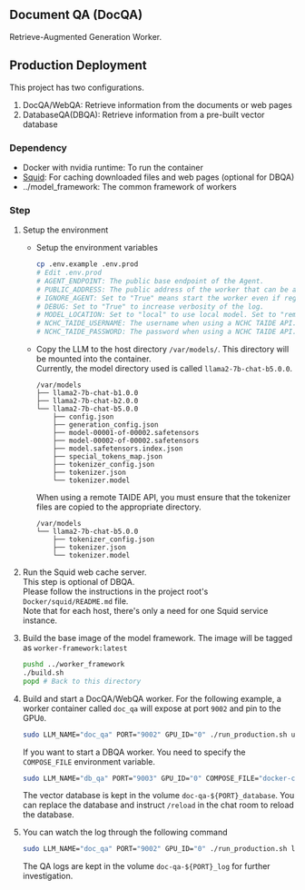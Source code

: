 Document QA (DocQA)
---
Retrieve-Augmented Generation Worker.

## Production Deployment

This project has two configurations.
1. DocQA/WebQA: Retrieve information from the documents or web pages
2. DatabaseQA(DBQA): Retrieve information from a pre-built vector database

### Dependency

- Docker with nvidia runtime: To run the container
- [Squid](http://www.squid-cache.org/): For caching downloaded files and web pages (optional for DBQA)
- ../model_framework: The common framework of workers

### Step

1. Setup the environment
    - Setup the environment variables
        ```bash
        cp .env.example .env.prod
        # Edit .env.prod
        # AGENT_ENDPOINT: The public base endpoint of the Agent.
        # PUBLIC_ADDRESS: The public address of the worker that can be accessed by the Agent.
        # IGNORE_AGENT: Set to "True" means start the worker even if registration failed.
        # DEBUG: Set to "True" to increase verbosity of the log.
        # MODEL_LOCATION: Set to "local" to use local model. Set to "remote-nchc" to use the NCHC TAIDE API.
        # NCHC_TAIDE_USERNAME: The username when using a NCHC TAIDE API.
        # NCHC_TAIDE_PASSWORD: The password when using a NCHC TAIDE API.
        ```
    - Copy the LLM to the host directory `/var/models/`. This directory will be mounted into the container.  
      Currently, the model directory used is called `llama2-7b-chat-b5.0.0`.
        ```
        /var/models
        ├── llama2-7b-chat-b1.0.0
        ├── llama2-7b-chat-b2.0.0
        └── llama2-7b-chat-b5.0.0
            ├── config.json
            ├── generation_config.json
            ├── model-00001-of-00002.safetensors
            ├── model-00002-of-00002.safetensors
            ├── model.safetensors.index.json
            ├── special_tokens_map.json
            ├── tokenizer_config.json
            ├── tokenizer.json
            └── tokenizer.model
        ```
      When using a remote TAIDE API, you must ensure that the tokenizer files are copied to the appropriate directory.
        ```
        /var/models
        └── llama2-7b-chat-b5.0.0
            ├── tokenizer_config.json
            ├── tokenizer.json
            └── tokenizer.model
        ```

2. Run the Squid web cache server.  
   This step is optional of DBQA.  
   Please follow the instructions in the project root's `Docker/squid/README.md` file.  
   Note that for each host, there's only a need for one Squid service instance.

3. Build the base image of the model framework. The image will be tagged as `worker-framework:latest`

    ```bash
    pushd ../worker_framework
    ./build.sh
    popd # Back to this directory
    ```

4. Build and start a DocQA/WebQA worker. For the following example, a worker container called `doc_qa` will expose at port `9002` and pin to the GPU`0`.
    ```bash
    sudo LLM_NAME="doc_qa" PORT="9002" GPU_ID="0" ./run_production.sh up -d --build --force-recreate
    ```
    If you want to start a DBQA worker. You need to specify the `COMPOSE_FILE` environment variable.
    ```bash
    sudo LLM_NAME="db_qa" PORT="9003" GPU_ID="0" COMPOSE_FILE="docker-compose-dbqa.yml" ./run_production.sh up -d --build --force-recreate
    ```
    The vector database is kept in the volume `doc-qa-${PORT}_database`. You can replace the database and instruct `/reload` in the chat room to reload the database.


5. You can watch the log through the following command
    ```bash
    sudo LLM_NAME="doc_qa" PORT="9002" GPU_ID="0" ./run_production.sh logs -f
    ```
    The QA logs are kept in the volume `doc-qa-${PORT}_log` for further investigation.